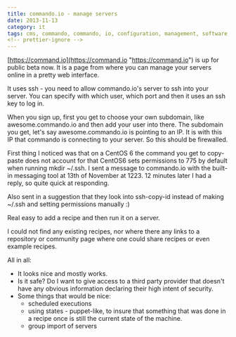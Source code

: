 ```yaml
---
title: commando.io - manage servers
date: 2013-11-13
category: it
tags: cms, commando, commando, io, configuration, management, software, servers
<!-- prettier-ignore -->
---
```


[https://command.io](https://command.io "https://command.io") is up for public beta now. It is a page from where you can manage your servers online in a pretty web interface.

It uses ssh - you need to allow commando.io's server to ssh into your server. You can specify with which user, which port and then it uses an ssh key to log in.

When you sign up, first you get to choose your own subdomain, like awesome.commando.io and then add your user into there. The subdomain you get, let's say awesome.commando.io is pointing to an IP. It is with this IP that commando is connecting to your server. So this should be firewalled.

First thing I noticed was that on a CentOS 6 the command you get to copy-paste does not account for that CentOS6 sets permissions to 775 by default when running mkdir ~/.ssh. I sent a message to commando.io with the built-in messaging tool at 13th of November at 1223. 12 minutes later I had a reply, so quite quick at responding.

Also sent in a suggestion that they look into ssh-copy-id instead of making ~/.ssh and setting permissions manually :)

Real easy to add a recipe and then run it on a server.

I could not find any existing recipes, nor where there any links to a repository or community page where one could share recipes or even example recipes.

All in all:

- It looks nice and mostly works.
- Is it safe? Do I want to give access to a third party provider that doesn't have any obvious information declaring their high intent of security.
- Some things that would be nice:
  - scheduled executions
  - using states - puppet-like, to insure that something that was done in a recipe once is still the current state of the machine.
  - group import of servers
